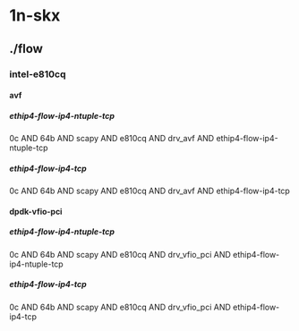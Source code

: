 # 1n-skx
## ./flow
### intel-e810cq
#### avf
##### ethip4-flow-ip4-ntuple-tcp
0c AND 64b AND scapy AND e810cq AND drv_avf AND ethip4-flow-ip4-ntuple-tcp
##### ethip4-flow-ip4-tcp
0c AND 64b AND scapy AND e810cq AND drv_avf AND ethip4-flow-ip4-tcp
#### dpdk-vfio-pci
##### ethip4-flow-ip4-ntuple-tcp
0c AND 64b AND scapy AND e810cq AND drv_vfio_pci AND ethip4-flow-ip4-ntuple-tcp
##### ethip4-flow-ip4-tcp
0c AND 64b AND scapy AND e810cq AND drv_vfio_pci AND ethip4-flow-ip4-tcp
